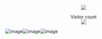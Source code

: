 <p align="center"> 
<a href=#><img src="https://github.com/shuming1998/shuming1998/blob/main/dist/github-user-contribution.svg"></a>
</p>
<p align="center"> 
  Visitor count<br>
  <img src="https://profile-counter.glitch.me/shuming1998/count.svg" />
</p>




![image](https://github.com/shuming1998/shuming1998/blob/main/dist/kaik.gif)![image](https://github.com/shuming1998/shuming1998/blob/main/dist/kaik.gif)![image](https://github.com/shuming1998/shuming1998/blob/main/dist/kaik.gif)

